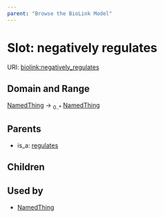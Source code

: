 ```yaml
---
parent: "Browse the BioLink Model"
---
```



# Slot: negatively regulates




URI: [biolink:negatively_regulates](https://w3id.org/biolink/vocab/negatively_regulates)

## Domain and Range

[NamedThing](NamedThing.md) ->  <sub>0..*</sub> [NamedThing](NamedThing.md)

## Parents

 *  is_a: [regulates](regulates.md)

## Children


## Used by

 * [NamedThing](NamedThing.md)
